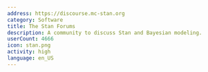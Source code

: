 ```yaml
---
address: https://discourse.mc-stan.org
category: Software
title: The Stan Forums
description: A community to discuss Stan and Bayesian modeling.
userCount: 4666
icon: stan.png
activity: high
language: en_US
---
```

